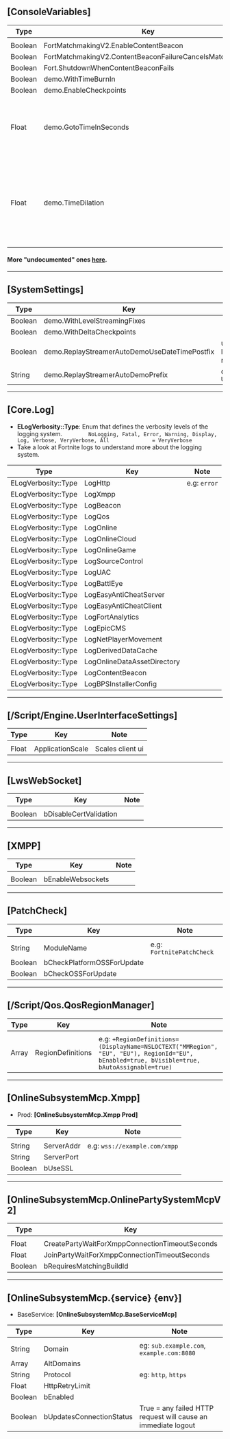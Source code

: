 ## [ConsoleVariables]
| Type | Key | Note |
| - | - | - |
| | | |
| Boolean | FortMatchmakingV2.EnableContentBeacon | |
| Boolean | FortMatchmakingV2.ContentBeaconFailureCancelsMatchmaking | |
| Boolean | Fort.ShutdownWhenContentBeaconFails | |
| Boolean | demo.WithTimeBurnIn | |
| Boolean | demo.EnableCheckpoints | |
| Float | demo.GotoTimeInSeconds | Skips to a certain time in seconds once a replay is loaded |
| Float | demo.TimeDilation | Sets universal default start time of replays to a certain time in seconds |

#### More "undocumented" ones [here](https://pastebin.com/8yMBGDJM).

---
## [SystemSettings]
| Type | Key | Note |
| - | - | - |
| Boolean | demo.WithLevelStreamingFixes | |
| Boolean | demo.WithDeltaCheckpoints | |
| Boolean | demo.ReplayStreamerAutoDemoUseDateTimePostfix | used for labeling replays |
| String | demo.ReplayStreamerAutoDemoPrefix | default: `UnsavedReplay-` |

---
## [Core.Log]

- **ELogVerbosity::Type**: Enum that defines the verbosity levels of the logging system.
        ```        
        NoLogging,
        Fatal,
        Error,
        Warning,
        Display,
        Log,
        Verbose,
        VeryVerbose,
        All              = VeryVerbose
        ```
- Take a look at Fortnite logs to understand more about the logging system.  

| Type | Key | Note |
| - | - | - |
| ELogVerbosity::Type | LogHttp | e.g: `error` |
| ELogVerbosity::Type | LogXmpp | |
| ELogVerbosity::Type | LogBeacon | |
| ELogVerbosity::Type | LogQos | |
| ELogVerbosity::Type | LogOnline | |
| ELogVerbosity::Type | LogOnlineCloud | |
| ELogVerbosity::Type | LogOnlineGame | |
| ELogVerbosity::Type | LogSourceControl | |
| ELogVerbosity::Type | LogUAC | |
| ELogVerbosity::Type | LogBattlEye | |
| ELogVerbosity::Type | LogEasyAntiCheatServer | |
| ELogVerbosity::Type | LogEasyAntiCheatClient | |
| ELogVerbosity::Type | LogFortAnalytics | |
| ELogVerbosity::Type | LogEpicCMS | |
| ELogVerbosity::Type | LogNetPlayerMovement | |
| ELogVerbosity::Type | LogDerivedDataCache | |
| ELogVerbosity::Type | LogOnlineDataAssetDirectory | |
| ELogVerbosity::Type | LogContentBeacon | |
| ELogVerbosity::Type | LogBPSInstallerConfig | |




---
## [/Script/Engine.UserInterfaceSettings]
| Type | Key | Note |
| - | - | - |
| | | |
| Float | ApplicationScale | Scales client ui |


---
## [LwsWebSocket]
| Type | Key | Note |
| - | - | - |
| | | |
| Boolean | bDisableCertValidation | |


---
## [XMPP]
| Type | Key | Note |
| - | - | - |
| | | |
| Boolean | bEnableWebsockets | |

---
## [PatchCheck]
| Type | Key | Note |
| - | - | - |
| | | |
| String | ModuleName | e.g: `FortnitePatchCheck`|
| Boolean | bCheckPlatformOSSForUpdate | |
| Boolean | bCheckOSSForUpdate | |

---
## [/Script/Qos.QosRegionManager]
| Type | Key | Note |
| - | - | - |
| | | |
| Array | RegionDefinitions | e.g: `+RegionDefinitions=(DisplayName=NSLOCTEXT("MMRegion", "EU", "EU"), RegionId="EU", bEnabled=true, bVisible=true, bAutoAssignable=true)`|


---
## [OnlineSubsystemMcp.Xmpp]
- Prod: **[OnlineSubsystemMcp.Xmpp Prod]**

| Type | Key | Note |
| - | - | - |
| | | |
| String | ServerAddr | e.g: `wss://example.com/xmpp` |
| String | ServerPort |  |
| Boolean | bUseSSL | |

---
## [OnlineSubsystemMcp.OnlinePartySystemMcpV2]
| Type | Key | Note |
| - | - | - |
| | | |
| Float | CreatePartyWaitForXmppConnectionTimeoutSeconds | |
| Float | JoinPartyWaitForXmppConnectionTimeoutSeconds |  |
| Boolean | bRequiresMatchingBuildId | |


---
## [OnlineSubsystemMcp.{service} {env}]
- BaseService: **[OnlineSubsystemMcp.BaseServiceMcp]**

| Type | Key | Note |
| - | - | - |
| | | |
| String | Domain | eg: `sub.example.com`, `example.com:8080` |
| Array | AltDomains | |
| String | Protocol | eg: `http`, `https` |
| Float | HttpRetryLimit | |
| Boolean | bEnabled | |
| Boolean | bUpdatesConnectionStatus | True = any failed HTTP request will cause an immediate logout |

